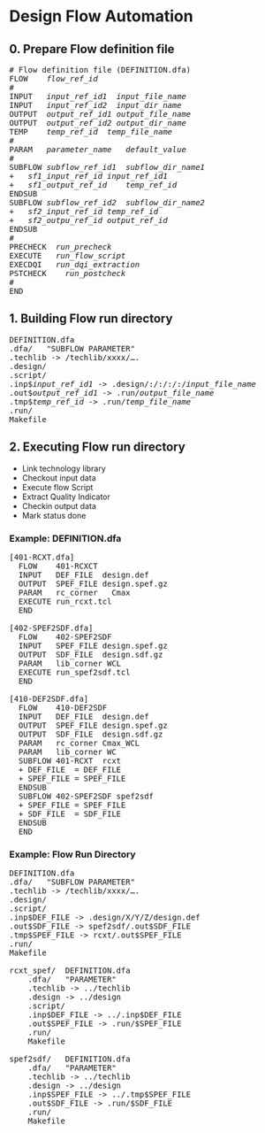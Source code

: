 # Design Flow Automation
## 0. Prepare Flow definition file
<pre>
# Flow definition file (DEFINITION.dfa)
FLOW	<i>flow_ref_id</i>	
#		
INPUT   <i>input_ref_id1</i>  <i>input_file_name</i>
INPUT   <i>input_ref_id2</i>  <i>input_dir_name</i>
OUTPUT  <i>output_ref_id1</i> <i>output_file_name</i>
OUTPUT	<i>output_ref_id2</i> <i>output_dir_name</i>
TEMP    <i>temp_ref_id</i>  <i>temp_file_name</i>
#
PARAM	<i>parameter_name</i>	<i>default_value</i>
#		
SUBFLOW	<i>subflow_ref_id1</i>	<i>subflow_dir_name1</i>
+	<i>sf1_input_ref_id</i>	<i>input_ref_id1</i>
+	<i>sf1_output_ref_id</i>	<i>temp_ref_id</i>
ENDSUB		
SUBFLOW	<i>subflow_ref_id2</i>	<i>subflow_dir_name2</i>
+	<i>sf2_input_ref_id</i>	<i>temp_ref_id</i>
+	<i>sf2_outpu_ref_id</i>	<i>output_ref_id</i>
ENDSUB		
#			
PRECHECK  <i>run_precheck</i>
EXECUTE	  <i>run_flow_script</i>
EXECDQI   <i>run_dqi_extraction</i>
PSTCHECK	<i>run_postcheck</i>	
#		
END		
</pre>
      
## 1. Building Flow run directory
<pre>
DEFINITION.dfa		
.dfa/	"SUBFLOW PARAMETER"	
.techlib -> /techlib/xxxx/….		
.design/		
.script/		
.inp$<i>input_ref_id1</i> -> .design/:/:/:/:/<i>input_file_name</i>	
.out$<i>output_ref_id1</i> -> .run/<i>output_file_name</i>
.tmp$<i>temp_ref_id</i> -> .run/<i>temp_file_name</i>
.run/
Makefile
</pre>

## 2. Executing Flow run directory
+ Link technology library 
+ Checkout input data
+ Execute flow Script
+ Extract Quality Indicator
+ Checkin output data
+ Mark status done

### Example: DEFINITION.dfa
<pre>
[401-RCXT.dfa]
  FLOW    401-RCXCT
  INPUT   DEF_FILE  design.def
  OUTPUT  SPEF_FILE design.spef.gz
  PARAM   rc_corner   Cmax
  EXECUTE run_rcxt.tcl
  END
  
[402-SPEF2SDF.dfa]
  FLOW    402-SPEF2SDF
  INPUT   SPEF_FILE design.spef.gz
  OUTPUT  SDF_FILE  design.sdf.gz
  PARAM   lib_corner WCL
  EXECUTE run_spef2sdf.tcl
  END

[410-DEF2SDF.dfa]
  FLOW    410-DEF2SDF
  INPUT   DEF_FILE  design.def
  OUTPUT  SPEF_FILE design.spef.gz
  OUTPUT  SDF_FILE  design.sdf.gz
  PARAM   rc_corner Cmax_WCL
  PARAM   lib_corner WC
  SUBFLOW 401-RCXT  rcxt
  + DEF_FILE  = DEF_FILE
  + SPEF_FILE = SPEF_FILE
  ENDSUB
  SUBFLOW 402-SPEF2SDF spef2sdf
  + SPEF_FILE = SPEF_FILE
  + SDF_FILE  = SDF_FILE
  ENDSUB
  END
</pre>

### Example: Flow Run Directory
<pre>
DEFINITION.dfa		
.dfa/	"SUBFLOW PARAMETER"	
.techlib -> /techlib/xxxx/….		
.design/		
.script/		
.inp$DEF_FILE -> .design/X/Y/Z/design.def		
.out$SDF_FILE -> spef2sdf/.out$SDF_FILE		
.tmp$SPEF_FILE -> rcxt/.out$SPEF_FILE		
.run/
Makefile
		
rcxt_spef/	DEFINITION.dfa	
	.dfa/	"PARAMETER"
	.techlib -> ../techlib	
	.design -> ../design	
	.script/	
	.inp$DEF_FILE -> ../.inp$DEF_FILE	
	.out$SPEF_FILE -> .run/$SPEF_FILE	
	.run/
	Makefile
		
spef2sdf/	DEFINITION.dfa	
	.dfa/	"PARAMETER"
	.techlib -> ../techlib	
	.design -> ../design	
	.inp$SPEF_FILE -> ../.tmp$SPEF_FILE	
	.out$SDF_FILE -> .run/$SDF_FILE	
	.run/
	Makefile
</pre>
